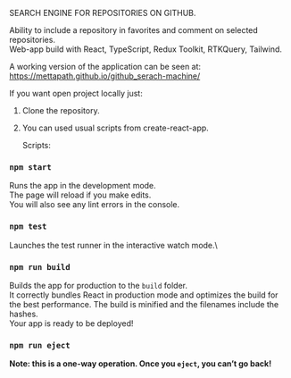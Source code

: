 SEARCH ENGINE FOR REPOSITORIES ON GITHUB.
  
  Ability to include a repository in favorites and comment on selected repositories.  
  Web-app build with React, TypeScript, Redux Toolkit, RTKQuery, Tailwind.

A working version of the application can be seen at:
https://mettapath.github.io/github_serach-machine/

If you want open project locally just:

1. Clone the repository.

2. You can used usual scripts from create-react-app.

   Scripts:

### `npm start`

Runs the app in the development mode.\
The page will reload if you make edits.\
You will also see any lint errors in the console.

### `npm test`

Launches the test runner in the interactive watch mode.\

### `npm run build`

Builds the app for production to the `build` folder.\
It correctly bundles React in production mode and optimizes the build for the best performance.
The build is minified and the filenames include the hashes.\
Your app is ready to be deployed!

### `npm run eject`

**Note: this is a one-way operation. Once you `eject`, you can’t go back!**
